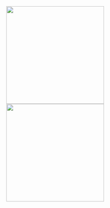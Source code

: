 <a href="https://github.com/anuraghazra/github-readme-stats">
  <img align="center" height="260px" src="https://github-readme-stats.vercel.app/api/?username=rocex&count_private=true&show_icons=true&theme=default" />
</a>
<a href="https://github.com/anuraghazra/github-readme-stats">
  <img align="center" height="260px" src="https://github-readme-stats.vercel.app/api/top-langs/?username=rocex&layout=default&theme=default" />
</a>

